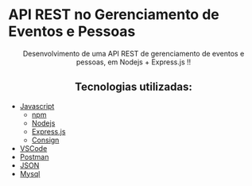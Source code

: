 #  API REST no Gerenciamento de Eventos e Pessoas 

<p align="center">Desenvolvimento de uma API REST de gerenciamento de eventos e pessoas, em Nodejs + Express.js !!</p>

<h2 align="center">Tecnologias utilizadas: </h2>

<!--ts-->
* [ Javascript](#Javascript)
  * [ npm](#npm)
  * [ Nodejs](#Node.js)
  * [ Express.js](#Express.js)
  * [ Consign](#Consign)
* [ VSCode](#VsCode) 
* [ Postman](#Postman) 
* [JSON ](#JSON)
* [ Mysql](#Mysql)<!--te-->
